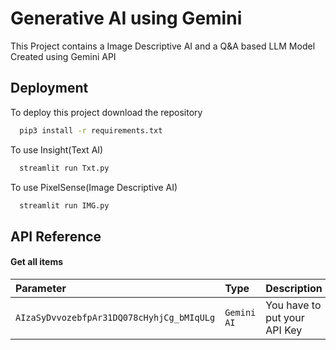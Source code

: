 
# Generative AI using Gemini

This Project contains a Image Descriptive AI and a Q&A based LLM Model Created using Gemini API


## Deployment

To deploy this project download the repository

```bash
  pip3 install -r requirements.txt
```
To use Insight(Text AI)
```bash
  streamlit run Txt.py
```
To use PixelSense(Image Descriptive AI)
```bash
  streamlit run IMG.py
```


## API Reference

#### Get all items

| Parameter | Type     | Description                |
| :-------- | :------- | :------------------------- |
| `AIzaSyDvvozebfpAr31DQ078cHyhjCg_bMIqULg` | `Gemini AI` | You have to put your API Key |




